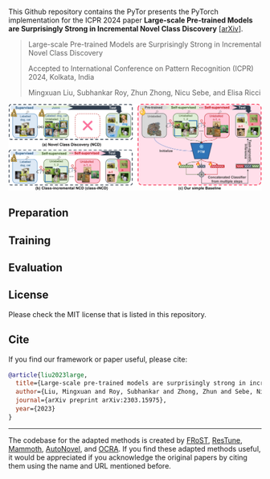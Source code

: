 This Github repository contains the PyTor presents the PyTorch implementation for the ICPR 2024 paper **Large-scale Pre-trained Models are Surprisingly Strong in Incremental Novel Class Discovery** [[arXiv](https://arxiv.org/abs/2303.15975)].

> Large-scale Pre-trained Models are Surprisingly Strong in Incremental Novel Class Discovery
> 
> Accepted to International Conference on Pattern Recognition (ICPR) 2024, Kolkata, India
> 
> Mingxuan Liu, Subhankar Roy, Zhun Zhong, Nicu Sebe, and Elisa Ricci
>
> 


![](figures/teaser.jpg)

## Preparation

## Training

## Evaluation



## License
Please check the MIT license that is listed in this repository.

## Cite
If you find our framework or paper useful, please cite:

```bibtex
@article{liu2023large,
  title={Large-scale pre-trained models are surprisingly strong in incremental novel class discovery},
  author={Liu, Mingxuan and Roy, Subhankar and Zhong, Zhun and Sebe, Nicu and Ricci, Elisa},
  journal={arXiv preprint arXiv:2303.15975},
  year={2023}
}
```
---
The codebase for the adapted methods is created by [FRoST](https://github.com/OatmealLiu/class-iNCD), 
[ResTune](https://github.com/liuyudut/ResTune), [Mammoth](https://github.com/aimagelab/mammoth),
[AutoNovel](https://github.com/k-han/AutoNovel), and [OCRA](https://github.com/snap-stanford/orca). If you find these 
adapted methods useful, it would be appreciated if you acknowledge the original papers by citing them using the name and 
URL mentioned before.



